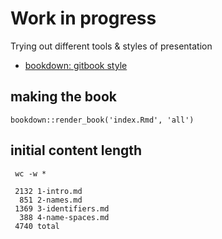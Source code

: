 # Work in progress

Trying out different tools & styles of presentation
* [bookdown: gitbook style](bookdown-gitbook/)


## making the book


```
bookdown::render_book('index.Rmd', 'all')
```


## initial content length

```
 wc -w *

 2132 1-intro.md
  851 2-names.md
 1369 3-identifiers.md
  388 4-name-spaces.md
 4740 total
```